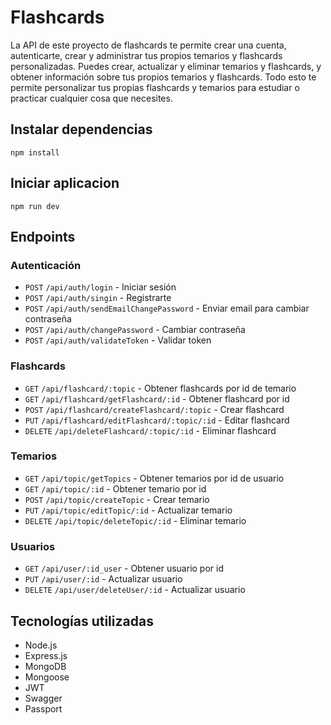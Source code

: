 # Flashcards

La API de este proyecto de flashcards te permite crear una cuenta, autenticarte, crear y administrar tus propios temarios y flashcards personalizadas. Puedes crear, actualizar y eliminar temarios y flashcards, y obtener información sobre tus propios temarios y flashcards. Todo esto te permite personalizar tus propias flashcards y temarios para estudiar o practicar cualquier cosa que necesites.

## Instalar dependencias

`npm install`

## Iniciar aplicacion

`npm run dev`

## Endpoints

### Autenticación

- `POST` `/api/auth/login` - Iniciar sesión
- `POST` `/api/auth/singin` - Registrarte
- `POST` `/api/auth/sendEmailChangePassword` - Enviar email para cambiar contraseña
- `POST` `/api/auth/changePassword` - Cambiar contraseña
- `POST` `/api/auth/validateToken` - Validar token

### Flashcards

- `GET` `/api/flashcard/:topic` - Obtener flashcards por id de temario
- `GET` `/api/flashcard/getFlashcard/:id` - Obtener flashcard por id
- `POST` `/api/flashcard/createFlashcard/:topic` - Crear flashcard
- `PUT` `/api/flashcard/editFlashcard/:topic/:id` - Editar flashcard
- `DELETE` `/api/deleteFlashcard/:topic/:id` - Eliminar flashcard


### Temarios

- `GET` `/api/topic/getTopics` - Obtener temarios por id de usuario
- `GET` `/api/topic/:id` - Obtener temario por id
- `POST` `/api/topic/createTopic` - Crear temario
- `PUT` `/api/topic/editTopic/:id` - Actualizar temario
- `DELETE` `/api/topic/deleteTopic/:id` - Eliminar temario

### Usuarios

- `GET` `/api/user/:id_user` - Obtener usuario por id
- `PUT` `/api/user/:id` - Actualizar usuario
- `DELETE` `/api/user/deleteUser/:id` - Actualizar usuario


## Tecnologías utilizadas
- Node.js
- Express.js
- MongoDB
- Mongoose
- JWT
- Swagger
- Passport
